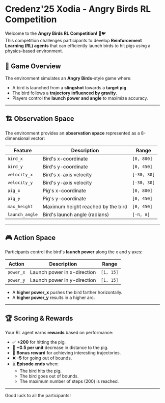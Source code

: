 # Credenz'25 Xodia - Angry Birds RL Competition

Welcome to the **Angry Birds RL Competition!** 🎯🐦  
This competition challenges participants to develop **Reinforcement Learning (RL) agents** that can efficiently launch birds to hit pigs using a physics-based environment.

## 📌 **Game Overview**
The environment simulates an **Angry Birds**-style game where:
- A bird is launched from a **slingshot** towards a **target pig**.
- The bird follows a **trajectory influenced by gravity**.
- Players control the **launch power and angle** to maximize accuracy.

---

## 🏗 **Observation Space**
The environment provides an **observation space** represented as a 8-dimensional vector:

| **Feature**         | **Description**                                   | **Range** |
|---------------------|---------------------------------------------------|-----------|
| `bird_x`           | Bird's x-coordinate                               | `[0, 800]` |
| `bird_y`           | Bird's y-coordinate                               | `[0, 450]` |
| `velocity_x`       | Bird's x-axis velocity                            | `[-30, 30]` |
| `velocity_y`       | Bird's y-axis velocity                            | `[-30, 30]` |
| `pig_x`            | Pig's x-coordinate                                | `[0, 800]` |
| `pig_y`            | Pig's y-coordinate                                | `[0, 450]` |
| `max_height`       | Maximum height reached by the bird                | `[0, 450]` |
| `launch_angle`     | Bird's launch angle (radians)                     | `[-π, π]` |

---

## 🎮 **Action Space**
Participants control the bird's **launch power** along the x and y axes:

| **Action**  | **Description**           | **Range** |
|------------|--------------------------|-----------|
| `power_x`  | Launch power in x-direction | `[1, 15]` |
| `power_y`  | Launch power in y-direction | `[1, 15]` |

- A **higher power_x** pushes the bird farther horizontally.
- A **higher power_y** results in a higher arc.

---

## 🏆 **Scoring & Rewards**
Your RL agent earns **rewards** based on performance:

- ✅ **+200** for hitting the pig.
- 🎯 **+0.5 per unit** decrease in distance to the pig.
- 🏹 **Bonus reward** for achieving interesting trajectories.
- ❌ **-5** for going out of bounds.
- ⏳ **Episode ends** when:
  - The bird hits the pig.
  - The bird goes out of bounds.
  - The maximum number of steps (200) is reached.

---

Good luck to all the participants!


